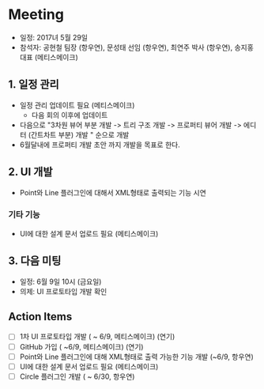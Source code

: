 # Meeting 
- 일정: 2017녀 5월 29일
- 참석자: 공현철 팀장 (항우연), 문성태 선임 (항우연), 최연주 박사 (항우연), 송지홍 대표 (메티스메이크)

## 1. 일정 관리
- 일정 관리 업데이트 필요 (메티스메이크)
	- 다음 회의 이후에 업데이트
- 다음으로 "3차원 뷰어 부분 개발 -> 트리 구조 개발  -> 프로퍼티 뷰어 개발  -> 에디터 (간트차트 부분) 개발 " 순으로 개발
- 6월달내에 프로퍼티 개발 초안 까지 개발을 목표로 한다.

## 2. UI 개발
- Point와 Line 플러그인에 대해서 XML형태로 출력되는 기능 시연

### 기타 기능
- UI에 대한 설계 문서 업로드 필요 (메티스메이크)

## 3. 다음 미팅
- 일정: 6월 9일 10시 (금요일)
- 의제: UI 프로토타입 개발 확인 

## Action Items
- [ ] 1차 UI 프로토타입 개발 ( ~ 6/9, 메티스메이크) (연기)
- [ ] GitHub 가입 ( ~6/9, 메티스메이크) (연기)
- [ ] Point와 Line 플러그인에 대해 XML형태로 출력 가능한 기능 개발  (~6/9, 항우연)
- [ ] UI에 대한 설계 문서 업로드 필요 (메티스메이크)
- [ ] Circle 플러그인 개발 ( ~ 6/30, 항우연)